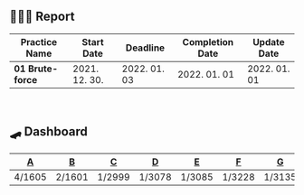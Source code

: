 ## **👨🏻‍💻 Report**

| Practice Name      | Start Date    | Deadline     | Completion Date | Update Date  |
| ------------------ | ------------- | ------------ | --------------- | ------------ |
| **01 Brute-force** | 2021. 12. 30. | 2022. 01. 03 | 2022. 01. 01    | 2022. 01. 01 |

<br/>

## **🛹 Dashboard**

| [A](https://www.acmicpc.net/problem/2798) | [B](https://www.acmicpc.net/problem/2231) | [C](https://www.acmicpc.net/problem/2858) | [D](https://www.acmicpc.net/problem/13410) | [E](https://www.acmicpc.net/problem/4641) | [F](https://www.acmicpc.net/problem/1018) | [G](https://www.acmicpc.net/problem/1436) | [H](https://www.acmicpc.net/problem/7568) | [I](https://www.acmicpc.net/problem/7568) | TOTAL   |
| ----------------------------------------- | ----------------------------------------- | ----------------------------------------- | ------------------------------------------ | ----------------------------------------- | ----------------------------------------- | ----------------------------------------- | ----------------------------------------- | ----------------------------------------- | ------- |
| 4/1605                                    | 2/1601                                    | 1/2999                                    | 1/3078                                     | 1/3085                                    | 1/3228                                    | 1/3135                                    | 2/1650                                    | 1/1596                                    | 9/21977 |
